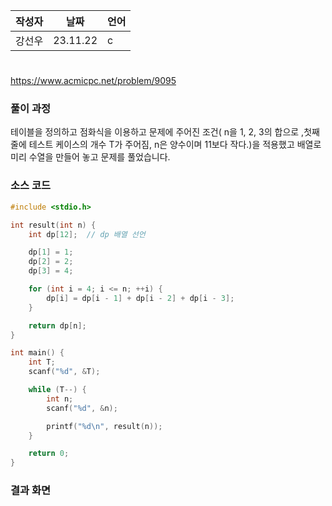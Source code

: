 | 작성자  |   날짜   | 언어    |
| ------- | --------- | ------- |
| 강선우  | 23.11.22  | c  |

# 
https://www.acmicpc.net/problem/9095

  

### 풀이 과정  

테이블을 정의하고 점화식을 이용하고 문제에 주어진 조건( n을 1, 2, 3의 합으로 ,첫째 줄에 테스트 케이스의 개수 T가 주어짐,
n은 양수이며 11보다 작다.)을 적용했고 배열로 미리 수열을 만들어 놓고 문제를 풀었습니다.

### 소스 코드

```c
#include <stdio.h>

int result(int n) {
    int dp[12];  // dp 배열 선언

    dp[1] = 1;
    dp[2] = 2;
    dp[3] = 4;

    for (int i = 4; i <= n; ++i) {
        dp[i] = dp[i - 1] + dp[i - 2] + dp[i - 3];
    }

    return dp[n];
}

int main() {
    int T;  
    scanf("%d", &T);

    while (T--) {
        int n;
        scanf("%d", &n);

        printf("%d\n", result(n));
    }

    return 0;
}

```

### 결과 화면

